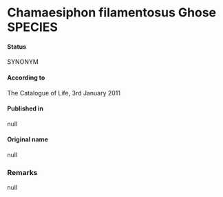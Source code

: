 # Chamaesiphon filamentosus Ghose SPECIES

#### Status
SYNONYM

#### According to
The Catalogue of Life, 3rd January 2011

#### Published in
null

#### Original name
null

### Remarks
null